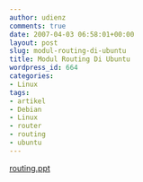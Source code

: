```yaml
---
author: udienz
comments: true
date: 2007-04-03 06:58:01+00:00
layout: post
slug: modul-routing-di-ubuntu
title: Modul Routing Di Ubuntu
wordpress_id: 664
categories:
- Linux
tags:
- artikel
- Debian
- Linux
- router
- routing
- ubuntu
---
```


[routing.ppt](http://udienz.files.wordpress.com/2007/04/routing.ppt)
